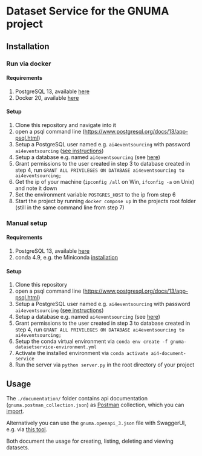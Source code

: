 # Dataset Service for the GNUMA project

## Installation

### Run via docker

#### Requirements

1. PostgreSQL 13, available [here](https://www.postgresql.org/download/)
2. Docker 20, available [here](https://docs.docker.com/get-docker/)

#### Setup

1. Clone this repository and navigate into it
2. open a psql command line (https://www.postgresql.org/docs/13/app-psql.html)
3. Setup a PostgreSQL user named e.g. `ai4eventsourcing` with password `ai4eventsourcing` ([see instructions](https://www.postgresql.org/docs/8.0/sql-createuser.html))
4. Setup a database e.g. named `ai4eventsourcing` (see [here](https://www.postgresql.org/docs/9.0/sql-createdatabase.html))
5. Grant permissions to the user created in step 3 to database created in step 4, run `GRANT ALL PRIVILEGES ON DATABASE ai4eventsourcing to ai4eventsourcing;`
6. Get the ip of your machine (`ipconfig /all` on Win, `ifconfig -a` on Unix) and note it down
7. Set the environment variable `POSTGRES_HOST` to the ip from step 6
8. Start the project by running `docker compose up` in the projects root folder 
   (still in the same command line from step 7)

### Manual setup

#### Requirements

1. PostgreSQL 13, available [here](https://www.postgresql.org/download/)
2. conda 4.9, e.g. the Miniconda [installation](https://conda.io/miniconda.html) 

#### Setup

1. Clone this repository
2. open a psql command line (https://www.postgresql.org/docs/13/app-psql.html)
3. Setup a PostgreSQL user named e.g. `ai4eventsourcing` with password `ai4eventsourcing` ([see instructions](https://www.postgresql.org/docs/8.0/sql-createuser.html))
4. Setup a database e.g. named `ai4eventsourcing` (see [here](https://www.postgresql.org/docs/9.0/sql-createdatabase.html))
5. Grant permissions to the user created in step 3 to database created in step 4, run `GRANT ALL PRIVILEGES ON DATABASE ai4eventsourcing to ai4eventsourcing;`
6. Setup the conda virtual environment via `conda env create -f gnuma-datasetservice-environment.yml`
7. Activate the installed environment via `conda activate ai4-document-service`
9. Run the server via `python server.py` in the root directory of your project

## Usage

The `./documentation/` folder contains api documentation (`gnuma.postman_collection.json`) 
as [Postman](https://www.postman.com/) collection, which you can 
[import](https://learning.postman.com/docs/getting-started/importing-and-exporting-data/).

Alternatively you can use the `gnuma.openapi_3.json` file with SwaggerUI,
e.g. via [this tool](https://github.com/flasgger/flasgger).

Both document the usage for creating, listing, deleting and viewing datasets.
 
